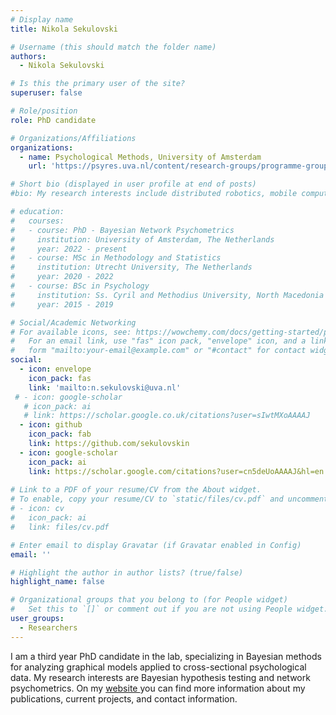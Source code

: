 ```yaml
---
# Display name
title: Nikola Sekulovski

# Username (this should match the folder name)
authors:
  - Nikola Sekulovski

# Is this the primary user of the site?
superuser: false

# Role/position
role: PhD candidate

# Organizations/Affiliations
organizations:
  - name: Psychological Methods, University of Amsterdam
    url: 'https://psyres.uva.nl/content/research-groups/programme-group-psychological-methods/programme-group-psychological-methods.html'

# Short bio (displayed in user profile at end of posts)
#bio: My research interests include distributed robotics, mobile computing and programmable matter.

# education:
#   courses:
#   - course: PhD - Bayesian Network Psychometrics
#     institution: University of Amsterdam, The Netherlands
#     year: 2022 - present
#   - course: MSc in Methodology and Statistics
#     institution: Utrecht University, The Netherlands
#     year: 2020 - 2022
#   - course: BSc in Psychology
#     institution: Ss. Cyril and Methodius University, North Macedonia
#     year: 2015 - 2019

# Social/Academic Networking
# For available icons, see: https://wowchemy.com/docs/getting-started/page-builder/#icons
#   For an email link, use "fas" icon pack, "envelope" icon, and a link in the
#   form "mailto:your-email@example.com" or "#contact" for contact widget.
social:
  - icon: envelope
    icon_pack: fas
    link: 'mailto:n.sekulovski@uva.nl'
 # - icon: google-scholar
   # icon_pack: ai
   # link: https://scholar.google.co.uk/citations?user=sIwtMXoAAAAJ
  - icon: github
    icon_pack: fab
    link: https://github.com/sekulovskin
  - icon: google-scholar
    icon_pack: ai
    link: https://scholar.google.com/citations?user=cn5deUoAAAAJ&hl=en
    
# Link to a PDF of your resume/CV from the About widget.
# To enable, copy your resume/CV to `static/files/cv.pdf` and uncomment the lines below.
# - icon: cv
#   icon_pack: ai
#   link: files/cv.pdf

# Enter email to display Gravatar (if Gravatar enabled in Config)
email: ''

# Highlight the author in author lists? (true/false)
highlight_name: false

# Organizational groups that you belong to (for People widget)
#   Set this to `[]` or comment out if you are not using People widget.
user_groups:
  - Researchers
---
```

I am a third year PhD candidate in the lab, specializing in Bayesian methods for analyzing graphical models applied to cross-sectional psychological data. My research interests are Bayesian hypothesis testing and network psychometrics. On my [website ](https://nikolasekulovski.com/) you can find more information about my publications, current projects, and contact information.
